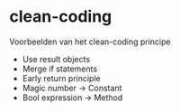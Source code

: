# clean-coding
Voorbeelden van het clean-coding principe
- Use result objects
- Merge if statements
- Early return principle
- Magic number -> Constant
- Bool expression -> Method
